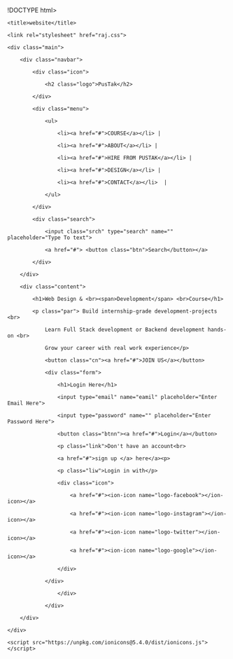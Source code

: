 !DOCTYPE html>

<html lang="en">

<head>

    <title>website</title>

    <link rel="stylesheet" href="raj.css">

</head>

<body>

    <div class="main">

        <div class="navbar">

            <div class="icon">

                <h2 class="logo">PusTak</h2>

            </div>

            <div class="menu">

                <ul>

                    <li><a href="#">COURSE</a></li> |

                    <li><a href="#">ABOUT</a></li> |

                    <li><a href="#">HIRE FROM PUSTAK</a></li> |

                    <li><a href="#">DESIGN</a></li> |

                    <li><a href="#">CONTACT</a></li>  |                    

                </ul>

            </div>

            <div class="search">

                <input class="srch" type="search" name="" placeholder="Type To text">

                <a href="#"> <button class="btn">Search</button></a>

            </div>

        </div>

        <div class="content">

            <h1>Web Design & <br><span>Development</span> <br>Course</h1>

            <p class="par"> Build internship-grade development-projects <br>

                Learn Full Stack development or Backend development hands-on <br>

                Grow your career with real work experience</p>

                <button class="cn"><a href="#">JOIN US</a></button>

                <div class="form">

                    <h1>Login Here</h1>

                    <input type="email" name="eamil" placeholder="Enter Email Here">

                    <input type="password" name="" placeholder="Enter Password Here">

                    <button class="btnn"><a href="#">Login</a></button>

                    <p class="link">Don't have an account<br>

                    <a href="#">sign up </a> here</a><p>

                    <p class="liw">Login in with</p>

                    <div class="icon">

                        <a href="#"><ion-icon name="logo-facebook"></ion-icon></a>

                        <a href="#"><ion-icon name="logo-instagram"></ion-icon></a>

                        <a href="#"><ion-icon name="logo-twitter"></ion-icon></a>

                        <a href="#"><ion-icon name="logo-google"></ion-icon></a>

                    </div>

                </div>

                    </div>

                </div>

        </div>

    </div>

    <script src="https://unpkg.com/ionicons@5.4.0/dist/ionicons.js"></script>

</body>

</html>
